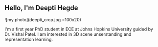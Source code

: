 ## Hello, I'm Deepti Hegde
![my photo](deepti_crop.jpg =100x20)

I'm a first year PhD student in ECE at Johns Hopkins University guided by Dr. Vishal Patel. I am interested in 3D scene unserstanding and representation learning. 





